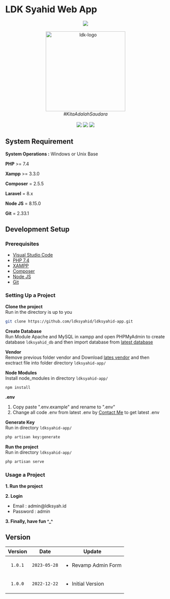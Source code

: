 # LDK Syahid Web App
<div align="center" style='text-align : center;'>
  <div class="row">
  <img src="https://laravel.com/img/logomark.min.svg" width="100px">
  </div>
  <br>
  <img src="public/Images/Logos/logoldksyahid.png" alt="ldk-logo" width="250px"/>
  <br>
  <i>#KitaAdalahSaudara</i>
  <br>
</div>

<br>
<div align="center">
<img src="https://img.shields.io/badge/version-v1.0.0-blue" />
<img src="https://img.shields.io/badge/license-LDK Syahid-green" />
<img src="https://img.shields.io/badge/contributors-11-brightgreen" />
</div>

## System Requirement
**System Operations :** Windows or Unix Base

**PHP** >= 7.4

**Xampp** >= 3.3.0

**Composer** = 2.5.5

**Laravel** = 8.x

**Node JS** = 8.15.0

**Git** = 2.33.1

## Development Setup

### Prerequisites
<ul>
    <li><a href="https://code.visualstudio.com/download" target="_blank" rel="noopener noreferrer">Visual Studio Code</a></li>
    <li><a href="https://windows.php.net/download#php-7.4" target="_blank" rel="noopener noreferrer">PHP 7.4</a></li>
    <li><a href="https://www.apachefriends.org/download.html" target="_blank" rel="noopener noreferrer">XAMPP</a></li>
    <li><a href="https://getcomposer.org/download/" target="_blank" rel="noopener noreferrer">Composer</a></li>
    <li><a href="https://nodejs.org/en/download" target="_blank" rel="noopener noreferrer">Node JS</a></li>
    <li><a href="https://git-scm.com/downloads" target="_blank" rel="noopener noreferrer">Git</a></li>
</ul>

### Setting Up a Project
<b>Clone the project</b>
<br>
Run in the directory is up to you
<br>
```bash
git clone https://github.com/ldksyahid/ldksyahid-app.git
```

<b>Create Database</b> 
<br>
Run Module Apache and MySQL in xampp and open PHPMyAdmin to create database `ldksyahid_db` and then import database from <a href="https://drive.google.com/drive/folders/1EWyRlyuJNta8OeegRDapp_optXfPEPG_?usp=sharing" target="_blank" rel="noopener noreferrer">latest database</a> 

<b>Vendor</b> 
<br>
Remove previous folder vendor and Download <a href="https://drive.google.com/drive/folders/1_tSANdG2LfgsoUkwKqbhRD-7jyAEsuvv?usp=sharing" target="_blank" rel="noopener noreferrer">lates vendor</a> and then exctract file into folder directory `ldksyahid-app/` 

<b>Node Modules</b>
<br>
Install node_modules in directory `ldksyahid-app/`
```bash
npm install
```

<b>.env</b> 
<br>
<ol>
    <li>Copy paste ".env.example" and rename to ".env"</li>
    <li>Change all code .env from latest .env by <a href="https://wa.me/62895394755672" target="_blank" rel="noopener noreferrer">Contact Me</a> to get latest .env</li>
</ol>

<b>Generate Key</b> 
<br>
Run in directory `ldksyahid-app/`
<br>
```bash
php artisan key:generate
```

<b>Run the project</b>
<br>
Run in directory `ldksyahid-app/`
```bash
php artisan serve
```

### Usage a Project
<b>1. Run the project</b> 
<br>

<b>2. Login</b> 
<br>
<ul>
    <li>Email : admin@ldksyah.id</li>
    <li>Password : admin</li>
</ul>

<b>3. Finally, have fun ^_^</b> 
<br>

## Version
| Version | Date         | Update |
| :---:   |     :---:    |  ---   |
| `1.0.1`| `2023-05-28` | <ul><li>Revamp Admin Form</li></ul> |
| `1.0.0`| `2022-12-22` | <ul><li>Initial Version</li></ul> |

